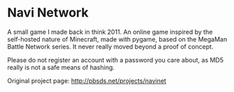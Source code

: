 # Navi Network

A small game I made back in think 2011.
An online game inspired by the self-hosted nature of Minecraft, made with pygame, based on the MegaMan Battle Network series.
It never really moved beyond a proof of concept. 

Please do not register an account with a password you care about, as MD5 really is not a safe means of hashing.

Original project page: <http://pbsds.net/projects/navinet>
